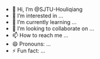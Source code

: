 - 👋 Hi, I’m @SJTU-Houliqiang
- 👀 I’m interested in ...
- 🌱 I’m currently learning ...
- 💞️ I’m looking to collaborate on ...
- 📫 How to reach me ...
- 😄 Pronouns: ...
- ⚡ Fun fact: ...

<!---
SJTU-Houliqiang/SJTU-Houliqiang is a ✨ special ✨ repository because its `README.md` (this file) appears on your GitHub profile.
You can click the Preview link to take a look at your changes.
--->
